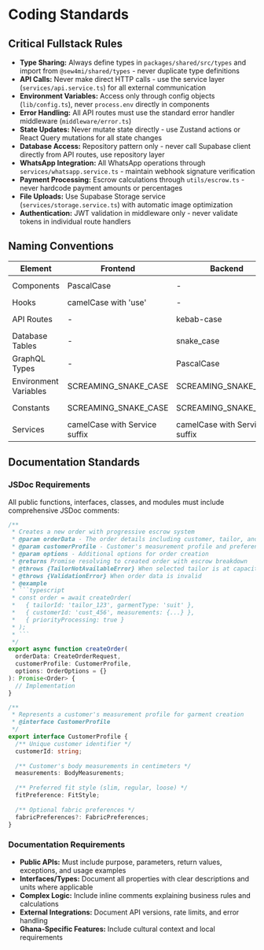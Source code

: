 # Coding Standards

## Critical Fullstack Rules

- **Type Sharing:** Always define types in `packages/shared/src/types` and import from `@sew4mi/shared/types` - never duplicate type definitions
- **API Calls:** Never make direct HTTP calls - use the service layer (`services/api.service.ts`) for all external communication  
- **Environment Variables:** Access only through config objects (`lib/config.ts`), never `process.env` directly in components
- **Error Handling:** All API routes must use the standard error handler middleware (`middleware/error.ts`)
- **State Updates:** Never mutate state directly - use Zustand actions or React Query mutations for all state changes
- **Database Access:** Repository pattern only - never call Supabase client directly from API routes, use repository layer
- **WhatsApp Integration:** All WhatsApp operations through `services/whatsapp.service.ts` - maintain webhook signature verification
- **Payment Processing:** Escrow calculations through `utils/escrow.ts` - never hardcode payment amounts or percentages
- **File Uploads:** Use Supabase Storage service (`services/storage.service.ts`) with automatic image optimization
- **Authentication:** JWT validation in middleware only - never validate tokens in individual route handlers

## Naming Conventions

| Element | Frontend | Backend | Example |
|---------|----------|---------|---------|
| Components | PascalCase | - | `OrderCard.tsx`, `TailorProfile.tsx` |
| Hooks | camelCase with 'use' | - | `useAuth.ts`, `useOrders.ts` |
| API Routes | - | kebab-case | `/api/orders/create`, `/api/tailor-profiles` |
| Database Tables | - | snake_case | `user_profiles`, `order_milestones` |
| GraphQL Types | - | PascalCase | `OrderStatus`, `TailorProfile` |
| Environment Variables | SCREAMING_SNAKE_CASE | SCREAMING_SNAKE_CASE | `NEXT_PUBLIC_SUPABASE_URL`, `DATABASE_URL` |
| Constants | SCREAMING_SNAKE_CASE | SCREAMING_SNAKE_CASE | `ORDER_STATUSES`, `PAYMENT_PROVIDERS` |
| Services | camelCase with Service suffix | camelCase with Service suffix | `orderService`, `paymentService` |

## Documentation Standards

### JSDoc Requirements

All public functions, interfaces, classes, and modules must include comprehensive JSDoc comments:

```typescript
/**
 * Creates a new order with progressive escrow system
 * @param orderData - The order details including customer, tailor, and garment info
 * @param customerProfile - Customer's measurement profile and preferences  
 * @param options - Additional options for order creation
 * @returns Promise resolving to created order with escrow breakdown
 * @throws {TailorNotAvailableError} When selected tailor is at capacity
 * @throws {ValidationError} When order data is invalid
 * @example
 * ```typescript
 * const order = await createOrder(
 *   { tailorId: 'tailor_123', garmentType: 'suit' },
 *   { customerId: 'cust_456', measurements: {...} },
 *   { priorityProcessing: true }
 * );
 * ```
 */
export async function createOrder(
  orderData: CreateOrderRequest,
  customerProfile: CustomerProfile,
  options: OrderOptions = {}
): Promise<Order> {
  // Implementation
}

/**
 * Represents a customer's measurement profile for garment creation
 * @interface CustomerProfile
 */
export interface CustomerProfile {
  /** Unique customer identifier */
  customerId: string;
  
  /** Customer's body measurements in centimeters */
  measurements: BodyMeasurements;
  
  /** Preferred fit style (slim, regular, loose) */
  fitPreference: FitStyle;
  
  /** Optional fabric preferences */
  fabricPreferences?: FabricPreferences;
}
```

### Documentation Requirements

- **Public APIs:** Must include purpose, parameters, return values, exceptions, and usage examples
- **Interfaces/Types:** Document all properties with clear descriptions and units where applicable
- **Complex Logic:** Include inline comments explaining business rules and calculations
- **External Integrations:** Document API versions, rate limits, and error handling
- **Ghana-Specific Features:** Include cultural context and local requirements
